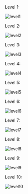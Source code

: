 Level 1: 

![level1](https://github.com/user-attachments/assets/2c748614-d18c-4fe6-8c2e-11587bd3441a)


Level 2: 

![level2](https://github.com/user-attachments/assets/0d531c71-97cd-4c2a-b1b8-30aa8a1f97e9)


Level 3: 

![level3](https://github.com/user-attachments/assets/623ac59b-6d84-4b89-ab39-ab568edfaa6c)


Level 4: 

![level4](https://github.com/user-attachments/assets/2139e124-1b6e-4007-ba23-292716901ad8)


Level 5: 

![level5](https://github.com/user-attachments/assets/d118d75c-ad2a-42f2-a401-067554433b6c)


Level 6: 

![level6](https://github.com/user-attachments/assets/5112d9e0-6b76-4029-9f60-3f56b74abec0)


Level 7: 

![level7](https://github.com/user-attachments/assets/bf7016a3-59ca-4456-8d57-fcf528b639de)


Level 8: 

![level8](https://github.com/user-attachments/assets/4f0ea730-6d7e-485e-8604-0790c80f439f)


Level 9: 

![level9](https://github.com/user-attachments/assets/7ca5330a-63a9-49f6-840e-139fb0086d71)


Level 10: 

![level10](https://github.com/user-attachments/assets/8e54d2da-5fe8-48a8-9172-da20d4a15bb5)

